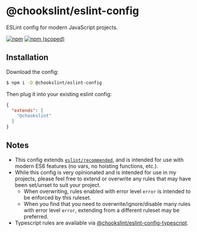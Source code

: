 # @chookslint/eslint-config

ESLint config for modern JavaScript projects.

[![npm](https://img.shields.io/npm/dm/@chookslint/eslint-config)](https://npmjs.com/package/@chookslint/eslint-config)
[![npm (scoped)](https://img.shields.io/npm/v/@chookslint/eslint-config)](https://npmjs.com/package/@chookslint/eslint-config)

## Installation

Download the config:

```bash
$ npm i -D @chookslint/eslint-config
```

Then plug it into your existing eslint config:

```json
{
  "extends": [
    "@chookslint"
  ]
}
```

## Notes

* This config extends [`eslint/recommended`](https://eslint.org/docs/rules/), and is intended for use with modern ES6 features (no vars, no hoisting functions, etc.).
* While this config is very opinionated and is intended for use in my projects, please feel free to extend or overwrite any rules that may have been set/unset to suit your project.
  * When overwriting, rules enabled with error level `error` is intended to be enforced by this ruleset.
  * When you find that you need to overwrite/ignore/disable many rules with error level `error`, extending from a different ruleset may be preferred.
* Typescript rules are available via [@chookslint/eslint-config-typescript](https://npmjs.com/package/@chookslint/eslint-config-typescript).
